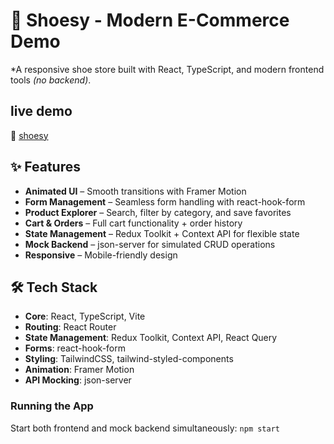 # 👟 Shoesy - Modern E-Commerce Demo  

*A responsive shoe store built with React, TypeScript, and modern frontend tools *(no backend)*.  

## live demo 
🔗 [shoesy](https://shoesy.vercel.app/)


## ✨ Features  
- **Animated UI** – Smooth transitions with Framer Motion  
- **Form Management** – Seamless form handling with react-hook-form  
- **Product Explorer** – Search, filter by category, and save favorites  
- **Cart & Orders** – Full cart functionality + order history  
- **State Management** – Redux Toolkit + Context API for flexible state  
- **Mock Backend** – json-server for simulated CRUD operations  
- **Responsive** – Mobile-friendly design  

## 🛠️ Tech Stack  
- **Core**: React, TypeScript, Vite  
- **Routing**: React Router  
- **State Management**: Redux Toolkit, Context API, React Query  
- **Forms**: react-hook-form  
- **Styling**: TailwindCSS, tailwind-styled-components 
- **Animation**: Framer Motion  
- **API Mocking**: json-server  

### Running the App
Start both frontend and mock backend simultaneously:
```npm start```

